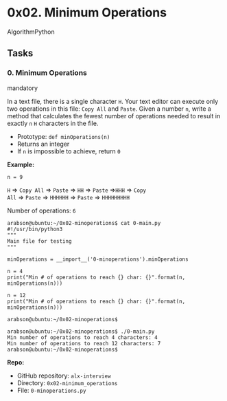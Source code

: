 0x02. Minimum Operations
========================

AlgorithmPython



Tasks
-----

### 0\. Minimum Operations

mandatory

In a text file, there is a single character `H`. Your text editor can execute only two operations in this file: `Copy All` and `Paste`. Given a number `n`, write a method that calculates the fewest number of operations needed to result in exactly `n` `H` characters in the file.

-   Prototype: `def minOperations(n)`
-   Returns an integer
-   If `n` is impossible to achieve, return `0`

**Example:**

`n = 9`

`H` => `Copy All` => `Paste` => `HH` => `Paste` =>`HHH` => `Copy All` => `Paste` => `HHHHHH` => `Paste` => `HHHHHHHHH`

Number of operations: `6`

```
arabson@ubuntu:~/0x02-minoperations$ cat 0-main.py
#!/usr/bin/python3
"""
Main file for testing
"""

minOperations = __import__('0-minoperations').minOperations

n = 4
print("Min # of operations to reach {} char: {}".format(n, minOperations(n)))

n = 12
print("Min # of operations to reach {} char: {}".format(n, minOperations(n)))

arabson@ubuntu:~/0x02-minoperations$

```

```
arabson@ubuntu:~/0x02-minoperations$ ./0-main.py
Min number of operations to reach 4 characters: 4
Min number of operations to reach 12 characters: 7
arabson@ubuntu:~/0x02-minoperations$

```

**Repo:**

-   GitHub repository: `alx-interview`
-   Directory: `0x02-minimum_operations`
-   File: `0-minoperations.py`
